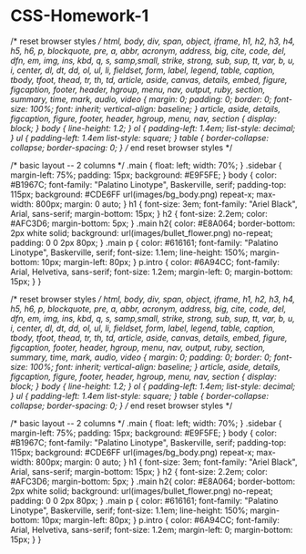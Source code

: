 # CSS-Homework-1

/* reset browser styles */
html, body, div, span, object, iframe, h1, h2, h3, h4, h5, h6, p, blockquote, pre, a, abbr, acronym, address, big, cite, code, del, dfn, em, img, ins, kbd, q, s, samp,small, strike, strong, sub, sup, tt, var, b, u, i, center, dl, dt, dd, ol, ul, li, fieldset, form, label, legend,
table, caption, tbody, tfoot, thead, tr, th, td, article, aside, canvas, details, embed, 
figure, figcaption, footer, header, hgroup, menu, nav, output, ruby, section, summary,
time, mark, audio, video {
	margin: 0;
	padding: 0;
	border: 0;
	font-size: 100%;
	font: inherit;
	vertical-align: baseline;
}
article, aside, details, figcaption, figure, footer, header, hgroup, menu, nav, section {
	display: block;
}
body {
	line-height: 1.2;
}
ol { 
	padding-left: 1.4em;
	list-style: decimal;
}
ul {
	padding-left: 1.4em
	list-style: square;
}
table {
	border-collapse: collapse;
	border-spacing: 0;
} 
/* end reset browser styles */

/* basic layout -- 2 columns */
.main {
	float: left;
	width: 70%;
}
.sidebar {
	margin-left: 75%;
	padding: 15px;
	background: #E9F5FE;
}
body {
	color: #B1967C;
	font-family: "Palatino Linotype", Baskerville, serif;
	padding-top: 115px;
	background: #CDE6FF url(images/bg_body.png) repeat-x;
	max-width: 800px;
	margin: 0 auto;
}
h1 {
	font-size: 3em;
	font-family: "Ariel Black", Arial, sans-serif;
	margin-bottom: 15px;
}
h2 {
    font-size: 2.2em;
    color: #AFC3D6;
	margin-bottom: 5px;
}
.main h2{
    color: #E8A064;
    border-bottom: 2px white solid;
    background: url(images/bullet_flower.png) no-repeat;
	padding: 0 0 2px 80px;
}
.main p {
	color: #616161;
	font-family: "Palatino Linotype", Baskerville, serif;
	font-size: 1.1em;
	line-height: 150%;
	margin-bottom: 10px;
	margin-left: 80px;
}
p.intro {
	color: #6A94CC;
	font-family: Arial, Helvetiva, sans-serif;
	font-size: 1.2em;
	margin-left: 0;
	margin-bottom: 15px;
}
}


/* reset browser styles */
html, body, div, span, object, iframe, h1, h2, h3, h4, h5, h6, p, blockquote, pre, a, abbr, acronym, address, big, cite, code, del, dfn, em, img, ins, kbd, q, s, samp,small, strike, strong, sub, sup, tt, var, b, u, i, center, dl, dt, dd, ol, ul, li, fieldset, form, label, legend,
table, caption, tbody, tfoot, thead, tr, th, td, article, aside, canvas, details, embed, 
figure, figcaption, footer, header, hgroup, menu, nav, output, ruby, section, summary,
time, mark, audio, video {
	margin: 0;
	padding: 0;
	border: 0;
	font-size: 100%;
	font: inherit;
	vertical-align: baseline;
}
article, aside, details, figcaption, figure, footer, header, hgroup, menu, nav, section {
	display: block;
}
body {
	line-height: 1.2;
}
ol { 
	padding-left: 1.4em;
	list-style: decimal;
}
ul {
	padding-left: 1.4em
	list-style: square;
}
table {
	border-collapse: collapse;
	border-spacing: 0;
} 
/* end reset browser styles */

/* basic layout -- 2 columns */
.main {
	float: left;
	width: 70%;
}
.sidebar {
	margin-left: 75%;
	padding: 15px;
	background: #E9F5FE;
}
body {
	color: #B1967C;
	font-family: "Palatino Linotype", Baskerville, serif;
	padding-top: 115px;
	background: #CDE6FF url(images/bg_body.png) repeat-x;
	max-width: 800px;
	margin: 0 auto;
}
h1 {
	font-size: 3em;
	font-family: "Ariel Black", Arial, sans-serif;
	margin-bottom: 15px;
}
h2 {
    font-size: 2.2em;
    color: #AFC3D6;
	margin-bottom: 5px;
}
.main h2{
    color: #E8A064;
    border-bottom: 2px white solid;
    background: url(images/bullet_flower.png) no-repeat;
	padding: 0 0 2px 80px;
}
.main p {
	color: #616161;
	font-family: "Palatino Linotype", Baskerville, serif;
	font-size: 1.1em;
	line-height: 150%;
	margin-bottom: 10px;
	margin-left: 80px;
}
p.intro {
	color: #6A94CC;
	font-family: Arial, Helvetiva, sans-serif;
	font-size: 1.2em;
	margin-left: 0;
	margin-bottom: 15px;
}
}
